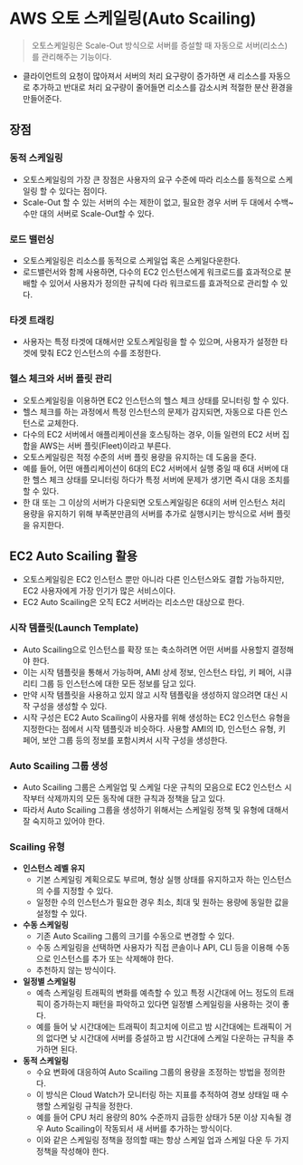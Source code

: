 # AWS 오토 스케일링(Auto Scailing)

> 오토스케일링은 Scale-Out 방식으로 서버를 증설할 때 자동으로 서버(리소스)를 관리해주는 기능이다.
> 
- 클라이언트의 요청이 많아져서 서버의 처리 요구량이 증가하면 새 리소스를 자동으로 추가하고 반대로 처리 요구량이 줄어들면 리소스를 감소시켜 적절한 분산 환경을 만들어준다.

## 장점

### 동적 스케일링

- 오토스케일링의 가장 큰 장점은 사용자의 요구 수준에 따라 리소스를 동적으로 스케일링 할 수 있다는 점이다.
- Scale-Out 할 수 있는 서버의 수는 제한이 없고, 필요한 경우 서버 두 대에서 수백~수만 대의 서버로 Scale-Out할 수 있다.

### 로드 밸런싱

- 오토스케일링은 리소스를 동적으로 스케일업 혹은 스케일다운한다.
- 로드밸런서와 함께 사용하면, 다수의 EC2 인스턴스에게 워크로드를 효과적으로 분배할 수 있어서 사용자가 정의한 규칙에 다라 워크로드를 효과적으로 관리할 수 있다.

### 타겟 트래킹

- 사용자는 특정 타겟에 대해서만 오토스케일링을 할 수 있으며, 사용자가 설정한 타겟에 맞춰 EC2 인스턴스의 수를 조정한다.

### 헬스 체크와 서버 플릿 관리

- 오토스케일링을 이용하면 EC2 인스턴스의 헬스 체크 상태를 모니터링 할 수 있다.
- 헬스 체크를 하는 과정에서 특정 인스턴스의 문제가 감지되면, 자동으로 다른 인스턴스로 교체한다.
- 다수의 EC2 서버에서 애플리케이션을 호스팅하는 경우, 이들 일련의 EC2 서버 집합을 AWS는 서버 플릿(Fleet)이라고 부른다.
- 오토스케일링은 적정 수준의 서버 플릿 용량을 유지하는 데 도움을 준다.
- 예를 들어, 어떤 애플리케이션이 6대의 EC2 서버에서 실행 중일 때 6대 서버에 대한 헬스 체크 상태를 모니터링 하다가 특정 서버에 문제가 생기면 즉시 대응 조치를 할 수 있다.
- 한 대 또는 그 이상의 서버가 다운되면 오토스케일링은 6대의 서버 인스턴스 처리 용량을 유지하기 위해 부족분만큼의 서버를 추가로 실행시키는 방식으로 서버 플릿을 유지한다.

## EC2 Auto Scailing 활용

- 오토스케일링은 EC2 인스턴스 뿐만 아니라 다른 인스턴스와도 결합 가능하지만, EC2 사용자에게 가장 인기가 많은 서비스이다.
- EC2 Auto Scailing은 오직 EC2 서버라는 리소스만 대상으로 한다.

### 시작 템플릿(Launch Template)

- Auto Scailing으로 인스턴스를 확장 또는 축소하려면 어떤 서버를 사용할지 결정해야 한다.
- 이는 시작 템플릿을 통해서 가능하며, AMI 상세 정보, 인스턴스 타입, 키 페어, 시큐리티 그룹 등 인스턴스에 대한 모든 정보를 담고 있다.
- 만약 시작 템플릿을 사용하고 있지 않고 시작 템플릯을 생성하지 않으려면 대신 시작 구성을 생성할 수 있다.
- 시작 구성은 EC2 Auto Scailing이 사용자를 위해 생성하는 EC2 인스턴스 유형을 지정한다는 점에서 시작 템플릿과 비슷하다. 사용할 AMI의 ID, 인스턴스 유형, 키 페어, 보안 그룹 등의 정보를 포함시켜서 시작 구성을 생성한다.

### Auto Scailing 그룹 생성

- Auto Scailing 그룹은 스케일업 및 스케일 다운 규칙의 모음으로 EC2 인스턴스 시작부터 삭제까지의 모든 동작에 대한 규칙과 정책을 담고 있다.
- 따라서 Auto Scailing 그룹을 생성하기 위해서는 스케일링 정책 및 유형에 대해서 잘 숙지하고 있어야 한다.

### Scailing 유형

- **인스턴스 레벨 유지**
    - 기본 스케일링 계획으로도 부르며, 형상 실행 상태를 유지하고자 하는 인스턴스의 수를 지정할 수 있다.
    - 일정한 수의 인스턴스가 필요한 경우 최소, 최대 및 원하는 용량에 동일한 값을 설정할 수 있다.
- **수동 스케일링**
    - 기존 Auto Scailing 그룹의 크기를 수동으로 변경할 수 있다.
    - 수동 스케일링을 선택하면 사용자가 직접 콘솔이나 API, CLI 등을 이용해 수동으로 인스턴스를 추가 또는 삭제해야 한다.
    - 추천하지 않는 방식이다.
- **일정별 스케일링**
    - 예측 스케일링 트래픽의 변화를 예측할 수 있고 특정 시간대에 어느 정도의 트래픽이 증가하는지 패턴을 파악하고 있다면 일정별 스케일링을 사용하는 것이 좋다.
    - 예를 들어 낮 시간대에는 트래픽이 최고치에 이르고 밤 시간대에는 트래픽이 거의 없다면 낮 시간대에 서버를 증설하고 밤 시간대에 스케일 다운하는 규칙을 추가하면 된다.
- **동적 스케일링**
    - 수요 변화에 대응하여 Auto Scailing 그룹의 용량을 조정하는 방법을 정의한다.
    - 이 방식은 Cloud Watch가 모니터링 하는 지표를 추적하여 경보 상태일 때 수행할 스케일링 규칙을 정한다.
    - 예를 들어 CPU 처리 용량의 80% 수준까지 급등한 상태가 5분 이상 지속될 경우 Auto Scailing이 작동되서 새 서버를 추가하는 방식이다.
    - 이와 같은 스케일링 정책을 정의할 때는 항상 스케일 업과 스케일 다운 두 가지 정책을 작성해야 한다.